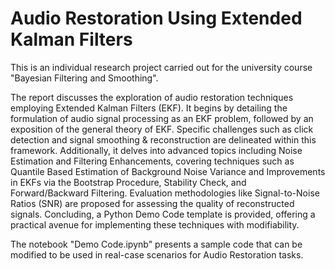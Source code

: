 # Audio Restoration Using Extended Kalman Filters
This is an individual research project carried out for the university course "Bayesian Filtering and Smoothing".

The report discusses the exploration of audio restoration techniques employing Extended Kalman Filters (EKF). It begins by detailing the formulation of audio signal processing as an EKF problem, followed by an exposition of the general theory of EKF. Specific challenges such as click detection and signal smoothing & reconstruction are delineated within this framework. Additionally, it delves into advanced topics including Noise Estimation and Filtering Enhancements, covering techniques such as Quantile Based Estimation of Background Noise Variance and Improvements in EKFs via the Bootstrap Procedure, Stability Check, and Forward/Backward Filtering. Evaluation methodologies like Signal-to-Noise Ratios (SNR) are proposed for assessing the quality of reconstructed signals. Concluding, a Python Demo Code template is provided, offering a practical avenue for implementing these techniques with modifiability.

The notebook "Demo Code.ipynb" presents a sample code that can be modified to be used in real-case scenarios for Audio Restoration tasks.
